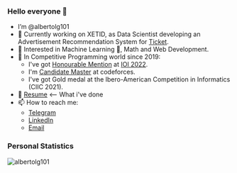 ### Hello everyone 👋

- I’m @albertolg101
- 🔭 Currently working on XETID, as Data Scientist developing an Advertisement Recommendation System for [Ticket](https://ticket.xutil.net).
- 👀 Interested in Machine Learning 💖, Math and Web Development.
- 🤔 In Competitive Programming world since 2019:
  - I've got [Honourable Mention](https://stats.ioinformatics.org/people/7077) at [IOI 2022](https://ioi2022.id).
  - I'm [Candidate Master](https://codeforces.com/profile/albertolg101) at codeforces.
  - I've got Gold medal at the Ibero-American Competition in Informatics (CIIC 2021).
- 📄 [Resume](https://github.com/albertolg101) <-- What i've done
- 📫 How to reach me: 
  - [Telegram](https://t.me/albertolg101)
  - [LinkedIn](https://www.linkedin.com/in/alberto-leyva-guerra-63797a220/)
  - [Email](mailto:albertoleyvaguerra@gmail.com)

<!-- - 🌱 I’m currently learning ... -->
<!-- - 💞 I’m looking to collaborate on ... -->
<!-- - ⚡ Fun fact: ... -->

<!-- ## Projects:

- [Codeforces Round \#768 (Div. 1, Div. 2)](https://codeforces.com/blog/entry/99299): A competitive programming contest with more than 26'000 participants.
- [cp-problems](https://github.com/humbertoyusta/cp-problems): A collection of competitive programming problems created by me that have been used at the Ibero-American Competition in Informatics, the Cuban Olympiad in Informatics, and the Cuban Team Selection Contests for International Competitions.
- [lauquiz](https://github.com/humbertoyusta/lauquiz): Laravel Web Application about creating and solving quizzes, built during Mobile Web Application Course at Harbour Space University. -->

### **Personal Statistics**
<div>
  <p>
    <img align="center" src="https://github-readme-stats-six-orpin-55.vercel.app/api/top-langs?username=albertolg101&show_icons=true&locale=en&layout=compact&" alt="albertolg101" />
  </p>
  <!-- <p>
    <img align="center" src="https://github-readme-stats-six-orpin-55.vercel.app/api?username=albertolg101&show_icons=true&locale=en" alt="albertolg101" />
  </p>
  <p>
    <img align="center" src="https://github-readme-streak-stats.herokuapp.com/?user=albertolg101&" alt="albertolg101" />
  </p> -->
</div>

